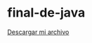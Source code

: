 # final-de-java

<a href="https://github.com/Leibril2007/final-de-java/raw/refs/heads/main/src/final-de-java.jar" download="final-de-java.jar">Descargar mi archivo</a>
